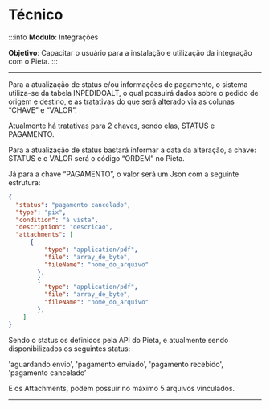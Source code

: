 # Técnico

:::info
**Modulo**: Integrações

**Objetivo**: Capacitar o usuário para a instalação e utilização da integração com o Pieta.
:::

---

Para a atualização de status e/ou informações de pagamento, o sistema utiliza-se da tabela INPEDIDOALT, o qual possuirá dados sobre o pedido de origem e destino, e as tratativas do que será alterado via as colunas “CHAVE” e “VALOR”.

Atualmente há tratativas para 2 chaves, sendo elas, STATUS e PAGAMENTO.

Para a atualização de status bastará informar a data da alteração, a chave: STATUS e o VALOR será o código “ORDEM” no Pieta.

Já para a chave “PAGAMENTO”, o valor será um Json com a seguinte estrutura:

```json
{
  "status": "pagamento cancelado",
  "type": "pix",
  "condition": "à vista",
  "description": "descricao",
  "attachments": [
	  {
		  "type": "application/pdf",
		  "file": "array_de_byte",
		  "fileName": "nome_do_arquivo"
		},
		{
		  "type": "application/pdf",
		  "file": "array_de_byte",
		  "fileName": "nome_do_arquivo"
		},
	]
}
```

Sendo o status os definidos pela API do Pieta, e atualmente sendo disponibilizados os seguintes status:

'aguardando envio', 'pagamento enviado', 'pagamento recebido', 'pagamento cancelado’

E os Attachments, podem possuir no máximo 5 arquivos vinculados.

---